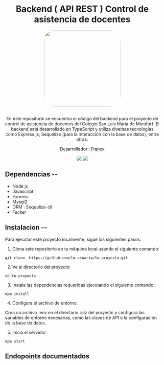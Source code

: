 <div align="center">
<h1>Backend ( API REST ) Control de asistencia de docentes 
</h1>
<img src="https://1.bp.blogspot.com/-0R9ggrRQruU/V9iMiS6bBeI/AAAAAAAA0pk/eC_38nE9-vk2cDw-wBMX2bAmNM19SfzBgCLcB/s1600/ie-1218-san-luis-maria-de-montfort-insignia.png" width="250"  style="border-radius: 35px; margin-bottom:30px;display:block;" >


En este repositorio se encuentra el código del backend para el proyecto de control de asistencia de docentes del Colegio San Luis María de Montfort. El backend está desarrollado en TypeScript y utiliza diversas tecnologías como Express.js, Sequelize (para la interacción con la base de datos), entre otras.

Desarrollador : [Franxx](https://github.com/franklinjunior23)
</div>

<div align="center">

![](https://img.shields.io/badge/Contributions-Welcome-brightgreen.svg)
![](https://img.shields.io/badge/Maintained%3F-Yes-brightgreen.svg)

</div>

## Dependencias --
* Node js  
* Javascript
* Express
* Mysql2
* ORM : Sequelize-cli
* Facker

## Instalacion --

Para ejecutar este proyecto localmente, sigue los siguientes pasos:
1. Clona este repositorio en tu máquina local usando el siguiente comando:

 `git clone  https://github.com/tu-usuario/tu-proyecto.git`

2. Ve al directorio del proyecto: 

`cd tu-proyecto`

3. Instala las dependencias requeridas ejecutando el siguiente comando:

`npm install`

4. Configura el archivo de entorno: 

Crea un archivo .env en el directorio raíz del proyecto y configura las variables de entorno necesarias, como las claves de API o la configuración de la base de datos.

5. Inicia el servidor: 

`npm start`

## Endopoints documentados 
